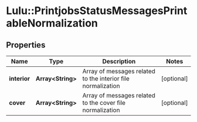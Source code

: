 # Lulu::PrintjobsStatusMessagesPrintableNormalization

## Properties
Name | Type | Description | Notes
------------ | ------------- | ------------- | -------------
**interior** | **Array&lt;String&gt;** | Array of messages related to the interior file normalization | [optional] 
**cover** | **Array&lt;String&gt;** | Array of messages related to the cover file normalization | [optional] 


